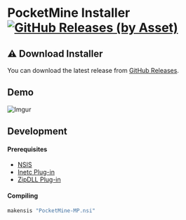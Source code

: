 # PocketMine Installer [![GitHub Releases (by Asset)](https://img.shields.io/github/downloads/nathfreder/pocketmine-installer/latest/PocketMine-MP.exe.svg)](https://github.com/nathfreder/pocketmine-installer/releases)

## ⚠️ Download Installer
You can download the latest release from [GitHub Releases](https://github.com/nathfreder/pocketmine-installer/releases).

## Demo
![Imgur](https://i.imgur.com/UA8Hgaq.gif)

## Development
#### Prerequisites
* [NSIS](https://nsis.sourceforge.io/Main_Page)
* [Inetc Plug-in](https://nsis.sourceforge.io/Inetc_plug-in)
* [ZipDLL Plug-in](https://nsis.sourceforge.io/ZipDLL_plug-in)

#### Compiling
```sh
makensis "PocketMine-MP.nsi"
```
